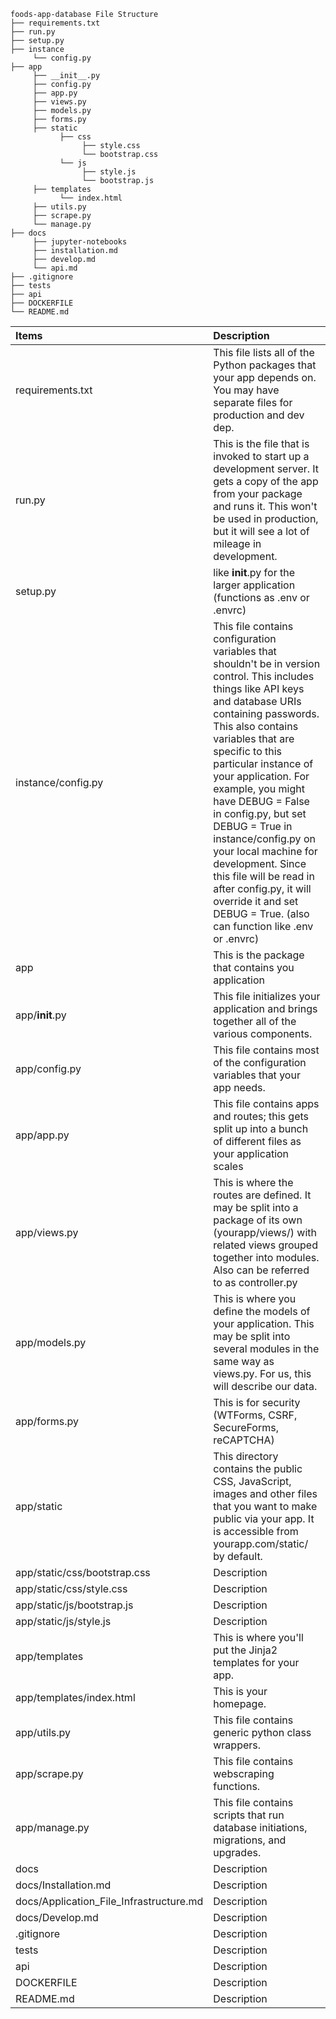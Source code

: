 ```
foods-app-database File Structure
├── requirements.txt
├── run.py
├── setup.py
├── instance
     └── config.py
├── app
     ├── __init__.py
     ├── config.py
     ├── app.py
     ├── views.py
     ├── models.py
     ├── forms.py
     ├── static
           ├── css
                ├── style.css
                └── bootstrap.css
           └── js
                ├── style.js
                └── bootstrap.js
     ├── templates
           └── index.html
     ├── utils.py
     ├── scrape.py
     └── manage.py
├── docs
     ├── jupyter-notebooks
     ├── installation.md
     ├── develop.md
     └── api.md
├── .gitignore
├── tests
├── api
├── DOCKERFILE
└── README.md
```

| Items                        | Description                                              |
| :--------------------------- | :------------------------------------------------------- |
| requirements.txt             | This file lists all of the Python packages that your app depends on. You may have separate files for production and dev dep. |
| run.py                       | This is the file that is invoked to start up a development server. It gets a copy of the app from your package and runs it. This won't be used in production, but it will see a lot of mileage in development. |
| setup.py                     | like __init__.py for the larger application (functions as .env or .envrc) |
| instance/config.py           | This file contains configuration variables that shouldn't be in version control. This includes things like API keys and database URIs containing passwords. This also contains variables that are specific to this particular instance of your application. For example, you might have DEBUG = False in config.py, but set DEBUG = True in instance/config.py on your local machine for development. Since this file will be read in after config.py, it will override it and set DEBUG = True. (also can function like .env or .envrc) |
| app                          | This is the package that contains you application |
| app/__init__.py              | This file initializes your application and brings together all of the various components. |
| app/config.py                | This file contains most of the configuration variables that your app needs. |
| app/app.py                   | This file contains apps and routes; this gets split up into a bunch of different files as your application scales |
| app/views.py                 | This is where the routes are defined. It may be split into a package of its own (yourapp/views/) with related views grouped together into modules.  Also can be referred to as controller.py |
| app/models.py                | This is where you define the models of your application. This may be split into several modules in the same way as views.py.  For us, this will describe our data. |
| app/forms.py                 | This is for security (WTForms, CSRF, SecureForms, reCAPTCHA) |
| app/static                   | This directory contains the public CSS, JavaScript, images and other files that you want to make public via your app. It is accessible from yourapp.com/static/ by default. |
| app/static/css/bootstrap.css | Description |
| app/static/css/style.css     | Description |
| app/static/js/bootstrap.js   | Description |
| app/static/js/style.js       | Description |
| app/templates                | This is where you'll put the Jinja2 templates for your app. |
| app/templates/index.html     | This is your homepage. |
| app/utils.py                 | This file contains generic python class wrappers. |
| app/scrape.py                | This file contains webscraping functions. |
| app/manage.py                | This file contains scripts that run database initiations, migrations, and upgrades. |
| docs                         | Description |
| docs/Installation.md         | Description |
| docs/Application_File_Infrastructure.md | Description |
| docs/Develop.md              | Description |
| .gitignore                   | Description |
| tests                        | Description |
| api                          | Description |
| DOCKERFILE                   | Description |
| README.md                    | Description |